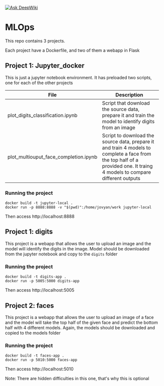 [![Ask DeepWiki](https://deepwiki.com/badge.svg)](https://deepwiki.com/SCouto/MLOps)

# MLOps

This repo contains 3 projects.

Each project have a Dockerfile, and two of them a webapp in Flask

## Project 1: Jupyter_docker

This is just a jupyter notebook environment. It has preloaded two scripts, one for each of the other projects

| File                                  | Description                                                                                                                                                               |
|---------------------------------------|---------------------------------------------------------------------------------------------------------------------------------------------------------------------------|
| plot_digits_classification.ipynb      | Script that download the source data, prepare it and train the model to identify digits from an image                                                                     |
| plot_multiouput_face_completion.ipynb | Script to download the source data, prepare it and train 4 models to complete a face from the top half of a provided one. It traing 4 models to compare different outputs |

### Running the project

```shell
docker build -t jupyter-local .
docker run -p 8888:8888 -v "$(pwd)":/home/jovyan/work jupyter-local
```

Then access http://localhost:8888

## Project 1: digits

This project is a webapp that allows the user to upload an image and the model will identify the digits in the image. Model should be downloaded from the jupyter notebook and copy to the `digits` folder

### Running the project

```shell
docker build -t digits-app .
docker run -p 5005:5000 digits-app
```

Then access http://localhost:5005

## Project 2: faces

This project is a webapp that allows the user to upload an image of a face and the model will take the top half of the given face and predict the bottom half with 4 different models. Again, the models should be downloaded and copied to the models folder

### Running the project

```shell
docker build -t faces-app .
docker run -p 5010:5000 faces-app
```
Then access http://localhost:5010


Note: There are hidden difficulties in this one, that's why this is optional

